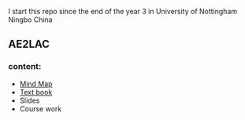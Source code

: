 I start this repo since the end of the year 3 in University of Nottingham Ningbo China

AE2LAC
------
### content:
* [Mind Map]
* [Text book]
* Slides
* Course work

[Mind Map]:http://naotu.baidu.com/file/d65073b46c1feb83d7f9bb93d5dbde57?token=9e295450996dcb7a
[Text book]:https://github.com/clikes/UNNC-Public/raw/master/AE2LAC/Introduction%20to%20languages%20and%20the%20theory%20of%20computation.pdf
